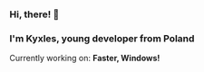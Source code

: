 ### Hi, there! 👋

### I'm Kyxles, young developer from Poland
Currently working on: **Faster, Windows!**
